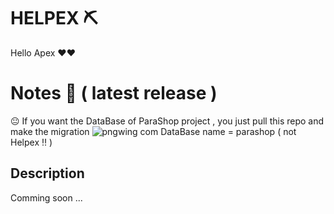 # HELPEX ⛏
Hello Apex ❤❤
# Notes 🚩 ( latest release ) 
😐 If you want the DataBase of ParaShop project , you just pull this repo and make the migration ![pngwing com](https://user-images.githubusercontent.com/84229390/218823287-5532afec-2ef0-4ad4-a86f-f521875e575c.png)
DataBase name = parashop ( not Helpex ‼ ) 
## Description
Comming soon ...
